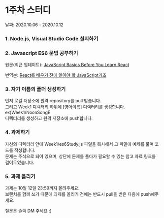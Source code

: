 # 1주차 스터디 
날짜: 2020.10.06 - 2020.10.12 <br>

### 1. Node.js, Visual Studio Code 설치하기

### 2. Javascript ES6 문법 공부하기

원문(최근 업데이트):  [JavaScript Basics Before You Learn React](https://dev.to/nathansebhastian/javascript-basics-before-you-learn-react-38en)

번역본:  [React를 배우기 전에 알아야 할 JavaScript기초](https://medium.com/@violetboralee/react%EB%A5%BC-%EB%B0%B0%EC%9A%B0%EA%B8%B0-%EC%A0%84%EC%97%90-%EC%95%8C%EC%95%84%EC%95%BC-%ED%95%A0-javascript%EA%B8%B0%EC%B4%88-e0665f8cbee0)

### 3. 자기 이름의 폴더 생성하기
먼저 로컬 저장소에 원격 repository를 pull 받습니다. <br>
그리고 Week1 디렉터리 하위에 [영어이름] 디렉터리를 생성합니다. ex)Week1/NoonSongE <br>
디렉터리를 생성하고 원격 저장소에 push합니다.

### 4. 과제하기
자신의 디렉터리 안에 Week1/es6Study.js 파일을 복사해서 그 파일에 예제를 풀며 코드를 작성합니다. <br>
문제는 주석으로 되어 있으며, 상단에 문제를 풀다가 필요할 수 있는 참고 자료 링크를 걸어두었습니다. <br>

### 5. 과제 올리기
과제는 10월 12일 23:59까지 올려주세요. <br>
브랜치를 함께 쓰기 때문에 과제를 올리기 전에는 반드시 pull을 받은 다음에 push해주세요.

질문은 슬랙 DM 주세요 :)
